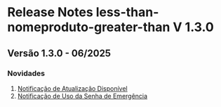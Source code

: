 # Release Notes less-than-nomeproduto-greater-than V 1.3.0

## **Versão 1.3.0 - 06/2025**


### **Novidades**

1. [Notificação de Atualização Disponível](Notificação-De-Atualização-Disponível.md)
2. [Notificação de Uso da Senha de Emergência](Notificação-De-Uso-Da-Senha-De-Emergência.md)
